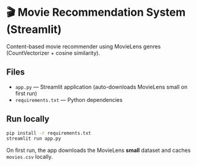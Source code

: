 # 🎬 Movie Recommendation System (Streamlit)

Content-based movie recommender using MovieLens genres (CountVectorizer + cosine similarity).

## Files
- `app.py` — Streamlit application (auto-downloads MovieLens small on first run)
- `requirements.txt` — Python dependencies

## Run locally
```bash
pip install -r requirements.txt
streamlit run app.py
```

On first run, the app downloads the MovieLens **small** dataset and caches `movies.csv` locally.
